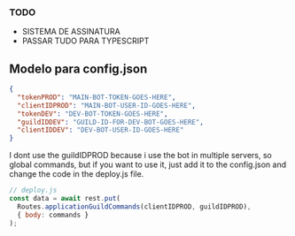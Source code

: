 ### TODO

- SISTEMA DE ASSINATURA
- PASSAR TUDO PARA TYPESCRIPT

## Modelo para config.json

```json
{
  "tokenPROD": "MAIN-BOT-TOKEN-GOES-HERE",
  "clientIDPROD": "MAIN-BOT-USER-ID-GOES-HERE",
  "tokenDEV": "DEV-BOT-TOKEN-GOES-HERE",
  "guildIDDEV": "GUILD-ID-FOR-DEV-BOT-GOES-HERE",
  "clientIDDEV": "DEV-BOT-USER-ID-GOES-HERE"
}
```

I dont use the guildIDPROD because i use the bot in multiple servers, so global commands, but if you want to use it, just add it to the config.json and change the code in the deploy.js file.

```js
// deploy.js
const data = await rest.put(
  Routes.applicationGuildCommands(clientIDPROD, guildIDPROD),
  { body: commands }
);
```
